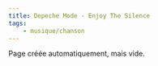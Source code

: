 ```yaml
---
title: Depeche Mode - Enjoy The Silence
tags:
    - musique/chanson
---
```


Page créée automatiquement, mais vide.
